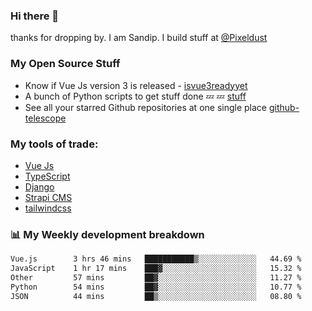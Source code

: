 ### Hi there 👋

thanks for dropping by.
I am Sandip. I build stuff at [@Pixeldust](github.com/pixeldust-in/)

###  **My Open Source Stuff**

 - Know if Vue Js version 3 is released -  [isvue3readyyet](https://github.com/sandiprb/isvue3readyyet)
 - A bunch of Python scripts to get stuff done 💤 💤 [stuff](https://github.com/sandiprb/stuff)
 - See all your starred Github repositories at one single place [github-telescope](https://github.com/sandiprb/github-telescope)



###  **My tools of trade:**
 - [Vue Js](https://github.com/vuejs/vue/)
 - [TypeScript](https://github.com/microsoft/TypeScript)
 - [Django](github.com/django/django)
 - [Strapi CMS](github.com/strapi/strapi)
 - [tailwindcss](https://github.com/tailwindlabs/tailwindcss)


###  📊 **My Weekly development breakdown**
<!--START_SECTION:waka-->

```txt
Vue.js        3 hrs 46 mins   ███████████▒░░░░░░░░░░░░░   44.69 %
JavaScript    1 hr 17 mins    ███▓░░░░░░░░░░░░░░░░░░░░░   15.32 %
Other         57 mins         ██▓░░░░░░░░░░░░░░░░░░░░░░   11.27 %
Python        54 mins         ██▓░░░░░░░░░░░░░░░░░░░░░░   10.77 %
JSON          44 mins         ██▒░░░░░░░░░░░░░░░░░░░░░░   08.80 %
```

<!--END_SECTION:waka-->
